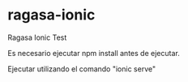 # ragasa-ionic
 Ragasa Ionic Test

Es necesario ejecutar npm install antes de ejecutar.

Ejecutar utilizando el comando "ionic serve"
